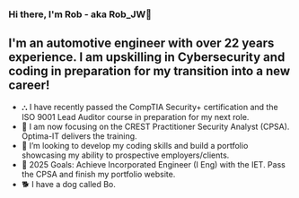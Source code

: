 ### Hi there, I'm Rob - aka Rob_JW👋

## I'm an automotive engineer with over 22 years experience. I am upskilling in Cybersecurity and coding in preparation for my transition into a new career!

- ⛬ I have recently passed the CompTIA Security+ certification and the ISO 9001 Lead Auditor course in preparation for my next role.
- 🎯 I am now focusing on the CREST Practitioner Security Analyst (CPSA). Optima-IT delivers the training.
- 💾 I’m looking to develop my coding skills and build a portfolio showcasing my ability to prospective employers/clients. 
- 📅 2025 Goals: Achieve Incorporated Engineer (I Eng) with the IET. Pass the CPSA and finish my portfolio website.
- 🐕 I have a dog called Bo.
  
